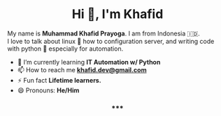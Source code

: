 <h1 align="center">Hi 👋, I'm Khafid</h1>  


My name is **Muhammad Khafid Prayoga**. I am from Indonesia 🇮🇩.  
I love to talk about linux :penguin: how to configuration server, and writing code with python :snake: especially for automation.   
- 🌱 I’m currently learning **IT Automation w/ Python**
- 📫 How to reach me **khafid.dev@gmail.com**
- ⚡ Fun fact **Lifetime learners.**
- 😄 Pronouns: **He/Him**  

<h3 align="center">***</h3>   

